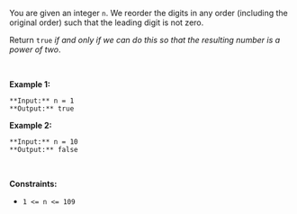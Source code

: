 You are given an integer `n`. We reorder the digits in any order (including the original order) such that the leading digit is not zero.


Return `true` *if and only if we can do this so that the resulting number is a power of two*.


 


**Example 1:**



```
**Input:** n = 1
**Output:** true

```

**Example 2:**



```
**Input:** n = 10
**Output:** false

```

 


**Constraints:**


* `1 <= n <= 109`


